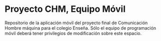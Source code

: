 # Proyecto CHM, Equipo Móvil
Repositorio de la aplicación móvil del proyecto final de Comunicación Hombre máquina para el colegio Enseña.
Sólo el equipo de programación móvil deberá tener privilegios de modificación sobre este espacio.
